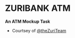 # ZURIBANK ATM

**An ATM Mockup Task**

- Courtsey of [@theZuriTeam](https://twitter.com/@theZuriTeam)
